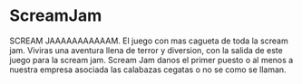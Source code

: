 # ScreamJam

SCREAM JAAAAAAAAAAAM.
El juego con mas cagueta de toda la scream jam.
Viviras una aventura llena de terror y diversion, con la salida de este juego para la scream jam.
Scream Jam danos el primer puesto o al menos a nuestra empresa asociada las calabazas cegatas o no se como se llaman.
